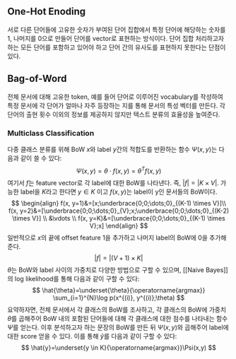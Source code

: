## One-Hot Enoding
서로 다른 단어들에 고유한 숫자가 부여된 단어 집합에서 특정 단어에 해당하는 숫자를 1, 나머지를 0으로 만들어 단어를 vector로 표현하는 방식이다. 단어 집합 처리하고자 하는 모든 단어를 포함하고 있어야 하고 단어 간의 유사도를 표현하지 못한다는 단점이 있다.
## Bag-of-Word
전체 문서에 대해 고유한 token, 예를 들어 단어로 이루어진 vocabulary를 작성하여 특정 문서에 각 단어가 얼마나 자주 등장하는 지를 통해 문서의 특성 벡터를 만든다. 각 단어의 출현 횟수 이외의 정보를 제공하지 않지만 텍스트 분류의 효율성을 높여준다.
### Multiclass Classification
다중 클래스 분류를 위해 BoW $x$와 label $y$간의 적합도를 반환하는 함수 $\Psi(x,y)$는 다음과 같이 쓸 수 있다:
$$
\Psi(x, y)=\theta \cdot f(x,y) = \theta^{T} f(x, y)
$$
여기서 $f$는 feature vector로 각 label에 대한 BoW를 나타낸다. 즉, $|f|=|K \times V|$. 가능한 label을 $K$라고 한다면 $y \in K$ 이고 $f(x,y)$는 label이 y인 문서들의 BoW이다. 
$$
\begin{align}
f(x, y=1)&=[x;\underbrace{0;0;\dots;0}_{(K-1) \times V}]\\
f(x, y=2)&=[\underbrace{0;0;\dots;0}_{V};x;\underbrace{0;0;\dots;0}_{(K-2) \times V}] \\
&\vdots \\
f(x, y=K)&=[\underbrace{0;0;\dots;0}_{(K-1) \times V};x]
\end{align}
$$
일반적으로 $x$의 끝에 offset feature 1을 추가하고 나머지 label의 BoW에 0을 추가해준다.
$$
|f|=|(V+1) \times K|
$$
$\theta$는 BoW와 label 사이의 가중치로 다양한 방법으로 구할 수 있으며, [[Naive Bayes]]의 log likelihood를 통해 다음과 같이 구할 수 있다:
$$
\hat{\theta}=\underset{\theta}{\operatorname{argmax}} \sum_{i=1}^{N}\log p(x^{(i)}, y^{(i)};\theta)
$$
요약하자면, 전체 문서에서 각 클래스의 BoW를 조사하고, 각 클래스의 BoW에 가중치 $\theta$를 곱해주어 BoW 내의 포함된 단어들에 대해 각 클래스에 대한 점수를 나타내는 함수 $\Psi$를 얻는다. 이후 분석하고자 하는 문장의 BoW를 만든 뒤 $\Psi(x,y)$와 곱해주어 label에 대한 score 얻을 수 있다. 이를 통해 $\hat{y}$를 다음과 같이 구할 수 있다:
$$
\hat{y}=\underset{y \in K}{\operatorname{argmax}}\Psi(x,y)
$$